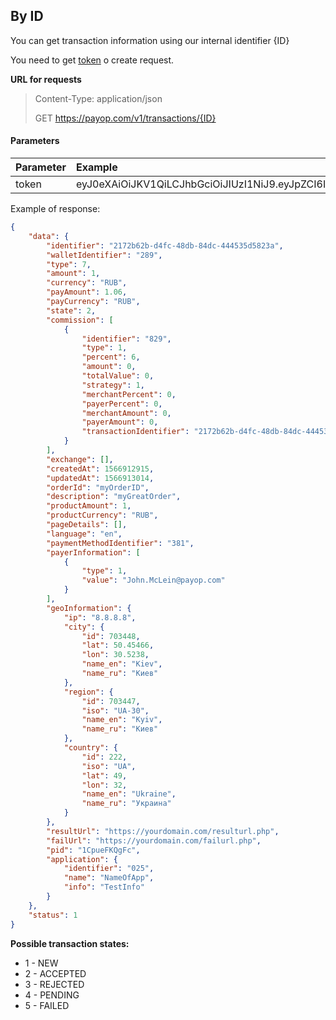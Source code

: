 ## By ID

You can get transaction information using our internal identifier {ID}

You need to get [token](example.org) o create request. 

**URL for requests**
> Content-Type: application/json
>
> GET https://payop.com/v1/transactions/{ID}


#### Parameters
| Parameter | Example | Required |
| :---      | :--- |:---: | 
| token | eyJ0eXAiOiJKV1QiLCJhbGciOiJIUzI1NiJ9.eyJpZCI6IjEwMDAyIiwiYWNjZXNzVG9rZW4iOm51bGwsInRpbWUiOjE1NjY5MTk4NDJ9.jebGttoGUOGQORsPyr5smSbE01fEGDjFgUkBCF342sc  | * |

Example of response:

```json
{
    "data": {
        "identifier": "2172b62b-d4fc-48db-84dc-444535d5823a",
        "walletIdentifier": "289",
        "type": 7,
        "amount": 1,
        "currency": "RUB",
        "payAmount": 1.06,
        "payCurrency": "RUB",
        "state": 2,
        "commission": [
            {
                "identifier": "829",
                "type": 1,
                "percent": 6,
                "amount": 0,
                "totalValue": 0,
                "strategy": 1,
                "merchantPercent": 0,
                "payerPercent": 0,
                "merchantAmount": 0,
                "payerAmount": 0,
                "transactionIdentifier": "2172b62b-d4fc-48db-84dc-444535d5823a"
            }
        ],
        "exchange": [],
        "createdAt": 1566912915,
        "updatedAt": 1566913014,
        "orderId": "myOrderID",
        "description": "myGreatOrder",
        "productAmount": 1,
        "productCurrency": "RUB",
        "pageDetails": [],
        "language": "en",
        "paymentMethodIdentifier": "381",
        "payerInformation": [
            {
                "type": 1,
                "value": "John.McLein@payop.com"
            }
        ],
        "geoInformation": {
            "ip": "8.8.8.8",
            "city": {
                "id": 703448,
                "lat": 50.45466,
                "lon": 30.5238,
                "name_en": "Kiev",
                "name_ru": "Киев"
            },
            "region": {
                "id": 703447,
                "iso": "UA-30",
                "name_en": "Kyiv",
                "name_ru": "Киев"
            },
            "country": {
                "id": 222,
                "iso": "UA",
                "lat": 49,
                "lon": 32,
                "name_en": "Ukraine",
                "name_ru": "Украина"
            }
        },
        "resultUrl": "https://yourdomain.com/resulturl.php",
        "failUrl": "https://yourdomain.com/failurl.php",
        "pid": "1CpueFKQgFc",
        "application": {
            "identifier": "025",
            "name": "NameOfApp",
            "info": "TestInfo"
        }
    },
    "status": 1
}
```


**Possible transaction states:**

* 1 - NEW 
* 2 - ACCEPTED
* 3 - REJECTED
* 4 - PENDING
* 5 - FAILED
